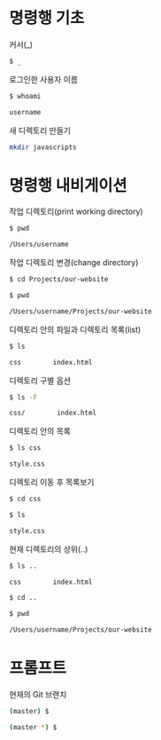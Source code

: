 # 명령행 기초

커서(_)
```sh
$ _
```

로그인한 사용자 이름
```sh
$ whoami

username
```

새 디렉토리 만들기
```sh
mkdir javascripts
```

# 명령행 내비게이션

작업 디렉토리(print working directory)
```sh
$ pwd

/Users/username
```

작업 디렉토리 변경(change directory)
```sh
$ cd Projects/our-website

$ pwd

/Users/username/Projects/our-website
```

디렉토리 안의 파일과 디렉토리 목록(list)
```sh
$ ls

css        index.html
```

디렉토리 구별 옵션
```sh
$ ls -F

css/        index.html
```

디렉토리 안의 목록
```sh
$ ls css

style.css
```

디렉토리 이동 후 목록보기
```sh
$ cd css

$ ls

style.css
```

현재 디렉토리의 상위(..)
```sh
$ ls ..

css        index.html

$ cd ..

$ pwd

/Users/username/Projects/our-website
```

# 프롬프트

현재의 Git 브랜치
```sh
(master) $
```

```sh
(master *) $
```
